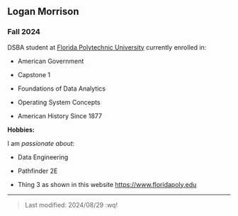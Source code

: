 ## Logan Morrison

### Fall 2024 

DSBA student at [Florida Polytechnic University](https://www.floridapoly.edu) currently enrolled in: 

- American Government

- Capstone 1

- Foundations of Data Analytics

- Operating System Concepts

- American History Since 1877

**Hobbies:**


I am _passionate about_: 

- Data Engineering

- Pathfinder 2E

- Thing 3 as shown in this website <https://www.floridapoly.edu>

***

> Last modified: 2024/08/29
:wq!

